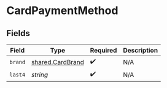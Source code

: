 # CardPaymentMethod


## Fields

| Field                                                       | Type                                                        | Required                                                    | Description                                                 |
| ----------------------------------------------------------- | ----------------------------------------------------------- | ----------------------------------------------------------- | ----------------------------------------------------------- |
| `brand`                                                     | [shared.CardBrand](../../../sdk/models/shared/cardbrand.md) | :heavy_check_mark:                                          | N/A                                                         |
| `last4`                                                     | *string*                                                    | :heavy_check_mark:                                          | N/A                                                         |